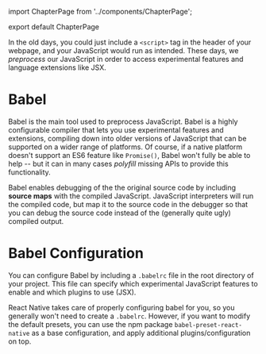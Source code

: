 import ChapterPage from '../components/ChapterPage';

export default ChapterPage

In the old days, you could just include a `<script>` tag in the header of your webpage, and your JavaScript would run as intended. These days, we _preprocess_ our JavaScript in order to access experimental features and language extensions like JSX.

# Babel

Babel is the main tool used to preprocess JavaScript. Babel is a highly configurable compiler that lets you use experimental features and extensions, compiling down into older versions of JavaScript that can be supported on a wider range of platforms. Of course, if a native platform doesn't support an ES6 feature like `Promise()`, Babel won't fully be able to help -- but it can in many cases _polyfill_ missing APIs to provide this functionality.

Babel enables debugging of the the original source code by including **source maps** with the compiled JavaScript. JavaScript interpreters will run the compiled code, but map it to the source code in the debugger so that you can debug the source code instead of the (generally quite ugly) compiled output.

# Babel Configuration

You can configure Babel by including a `.babelrc` file in the root directory of your project. This file can specify which experimental JavaScript features to enable and which plugins to use (JSX).

React Native takes care of properly configuring babel for you, so you generally won't need to create a `.babelrc`. However, if you want to modify the default presets, you can use the npm package `babel-preset-react-native` as a base configuration, and apply additional plugins/configuration on top.
